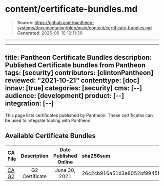 # content/certificate-bundles.md

> **Source**: https://github.com/pantheon-systems/documentation/blob/main/content/certificate-bundles.md
> **Generated**: 2025-08-18 12:11:36

---

---
title: Pantheon Certificate Bundles
description: Published Certificate bundles from Pantheon
tags: [security]
contributors: [clintonPantheon]
reviewed: "2021-10-21"
contenttype: [doc]
innav: [true]
categories: [security]
cms: [--]
audience: [development]
product: [--]
integration: [--]
---

This page lists certificates published by Pantheon. These certificates can be used to integrate tooling with Pantheon.

## Available Certificate Bundles

|CA File                                                                  |Description    |Date Published Online |sha256sum                                                        |
|:------------------------------------------------------------------------|:-------------:|:--------------------:|:----------------------------------------------------------------|
|[CA G2](https://storage.googleapis.com/pantheon-temp-cabundle/ca_g2.crt) |G2 Certificate |June 30, 2021         |26c2cb916a51d3e8052bf9945fe268c7d3fbfb1a39a30d222c2400a2706b967c |
